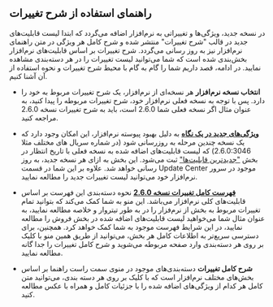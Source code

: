 ## راهنمای استفاده از شرح تغییرات

در نسخه جدید، ویژگی‌ها و تغییراتی به نرم‌افزار اضافه می‌گردد که ابتدا لیست قابلیت‌های جدید در قالب "شرح تغییرات" منتشر شده و شرح کامل هر ویژگی در متن راهنمای نرم‌افزار نیز به روز رسانی می‌گردد. 
شرح تغییرات بر اساس قابلیت‌های نرم‌افزار بخش‌بندی شده است که شما می‌توانید لیست تغییرات را در هر دسته‌بندی مشاهده نمایید. در ادامه، قصد داریم شما را گام به گام با محیط شرح تغییرات و نحوه استفاده از آن آشنا کنیم.

- **انتخاب نسخه نرم‌افزار**
هر نسخه‌ای از نرم‌افزار، یک شرح تغییرات مربوط به خود را دارد. پس با توجه به نسخه فعلی نرم‌افزار خود، شرح تغییرات مربوطه را پیدا کنید، به عنوان مثال اگر نسخه فعلی شما 2.6.0 است، باید به شرح تغییرات نسخه 2.6.0 مراجعه کنید. 

- **[ویژگی‌های جدید در یک نگاه](https://github.com/1stco/PayamGostarDocs/blob/master/releasenote/2.6.0/LatestFeatures/LatestFeatures.md)**
به دلیل بهبود پیوسته نرم‌افزار، این امکان وجود دارد که یک نسخه چندین مرحله به روز‌رسانی شود (در شماره سریال های مختلف مثلا 2.6.0:3046) که لیست قابلیت‌های اضافه شده به نسخه فعلی با تاریخ انتظار در بخش ["جدیدترین قابلیت‌ها"](https://github.com/1stco/PayamGostarDocs/blob/master/releasenote/2.6.0/LatestFeatures/LatestFeatures.md) ثبت می‌شود. این بخش به ازای هر نسخه جدید، به روز رسانی خواهد شد. علاوه بر این شما در قسمت Update Center موجود در سرور نرم‌افزار خود می‌توانید لیست تغییرات جدید را مطالعه نمایید.
 
- **[فهرست کامل تغییرات نسخه 2.6.0](https://github.com/1stco/PayamGostarDocs/blob/master/releasenote/2.6.0/ReleasenoteUpdateList.md)**
نحوه دسته‌بندی این فهرست بر اساس قابلیت‌های کلی نرم‌افزار می‌باشد. این منو به شما کمک می‌کند که بتوانید تمام تغییرات مربوط به بخش از نرم‌فزار را در به طور تیتروار و خلاصه مطالعه نمایید، به عنوان مثال شما می‌خواهید لیست قابلیت‌های اضافه شده در بخش فروش را مطالعه نمایید، در این شرایط فهرست موجود به شما کمک خواهد کرد. 
همچنین، برای دسترسی سریع‌تر به اطلاعات کامل هر بخش، می‌توانید از طریق همین منو با کلیک بر روی هر دسته‌بندی وارد صفحه مربوطه می‌شوید و شرح کامل تغییرات را جدا گانه مطالعه نمایید. 
 
- **شرح کامل تغییرات**
دسته‌بندی‌های موجود در منوی سمت راست راهنما بر اساس بخش‌های مختلف نرم‌افزار است که با کلیک بر روی هر دسته بندی، می‌توانید متن کامل هر کدام از ویژگی‌های اضافه شده را با جزئیات کامل و همراه با عکس مطالعه کنید.
